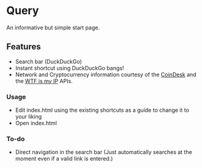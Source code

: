 # Query
An informative but simple start page.

## Features

  - Search bar (DuckDuckGo)
  - Instant shortcut using DuckDuckGo bangs!
  - Network and Cryptocurrency information courtesy of the [CoinDesk](https://www.coindesk.com/) and the [WTF is my IP](https://wtfismyip.com/) APIs.

### Usage

  - Edit index.html using the existing shortcuts as a guide to change it to your liking
  - Open index.html

### To-do

  - Direct navigation in the search bar (Just automatically searches at the moment even if a valid link is entered.)
